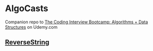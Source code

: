 # AlgoCasts

Companion repo to [The Coding Interview Bootcamp: Algorithms + Data Structures](https://www.udemy.com/share/10023qA0Abc1pVR3g=/) on Udemy.com

## [ReverseString](exercises/reversestring/README.md)